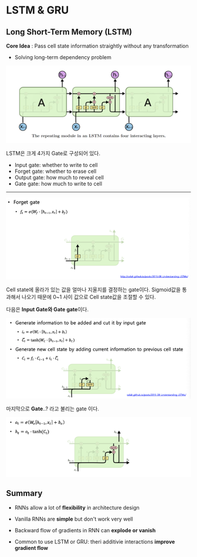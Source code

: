# LSTM & GRU

## Long Short-Term Memory (LSTM)

**Core Idea** : Pass cell state information straightly without any transformation

- Solving long-term dependency problem

![Screen Shot 2021-09-10 at 11.42.14 PM](../../assets/images/nlp-04-01.png)

LSTM은 크게 4가지 Gate로 구성되어 있다.

- Input gate: whether to write to cell
- Forget gate: whether to erase cell
- Output gate: how much to reveal cell
- Gate gate: how much to write to cell

---

![Screen Shot 2021-09-10 at 11.46.55 PM](../../assets/images/nlp-04-02.png)

Cell state에 올라가 있는 값을 얼마나 지울지를 결정하는 gate이다. Sigmoid값을 통과해서 나오기 때문에 0~1 사이 값으로 Cell state값을 조절할 수 있다.

다음은 **Input Gate와 Gate gate**이다.

![Screen Shot 2021-09-10 at 11.58.52 PM](../../assets/images/nlp-04-03.png)

마지막으로 **Gate**..? 라고 불리는 gate 이다.

![Screen Shot 2021-09-11 at 12.05.08 AM](../../assets/images/nlp-04-04.png)

## Summary

- RNNs allow a lot of **flexibility** in architecture design
- Vanilla RNNs are **simple** but don't work very well
- Backward flow of gradients in RNN can **explode or vanish**

- Common to use LSTM or GRU: theri additivie interactions **improve gradient flow**

